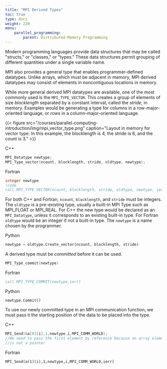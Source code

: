 ```yaml
---
title: "MPI Derived Types"
toc: true
type: docs
weight: 220
menu:
    parallel_programming:
        parent: Distributed-Memory Programming
---
```


Modern programming languages provide data structures that may be called "structs," or "classes," or "types."  These data structures permit grouping of different quantities under a single variable name.

MPI also provides a general type that enables programmer-defined datatypes. Unlike arrays, which must be adjacent in memory, MPI derived datatypes may consist of elements in noncontiguous locations in memory.

While more general derived MPI datatypes are available, one of the most commonly used is the `MPI_TYPE_VECTOR`. This creates a group of elements of size _blocklength_ separated by a constant interval, called the _stride_, in memory. Examples would be generating a type for columns in a row-major-oriented language, or rows in a column-major-oriented language.  

{{< figure src="/courses/parallel-computing-introduction/img/mpi_vector_type.png" caption="Layout in memory for vector type. In this example, the blocklength is 4, the stride is 6, and the count is 3." >}}

C++
```c++
MPI_Datatype newtype;
MPI_Type_vector(ncount, blocklength, stride, oldtype, newtype);
```
Fortran
```fortran
integer newtype
!code
call MPI_TYPE_VECTOR(ncount, blocklength, stride, oldtype, newtype, ierr)
```
For both C++ and Fortran, `ncount`, `blocklength`, and `stride` must be integers. The `oldtype` is a pre-existing type, usually a built-in MPI Type such as MPI_FLOAT or MPI_REAL. For C++ the new type would be declared as an `MPI_Datatype`, unless it corresponds to an existing built-in type.  For Fortran `oldtype` would be an integer if not a built-in type. The `newtype` is a name chosen by the programmer.

Python
```python
newtype = oldtype.Create_vector(ncount, blocklength, stride)
```

A derived type must be _committed_ before it can be used.

```c++
MPI_Type_commit(newtype)
```
Fortran
```fortran
call MPI_TYPE_COMMIT(newtype,ierr)
```
Python
```
newtype.Commit()
```

To use our newly committed type in an MPI communication function, we must pass it the starting position of the data to be placed into the type.

C++
```c++
MPI_Send(&a[0][i],1,newtype,i,MPI_COMM_WORLD);
//We need to pass the first element by reference because an array element
//is not a pointer
```

Fortran
```
MPI_Send(a(1)(i),1,newtype,i,MPI_COMM_WORLD,ierr)
```




